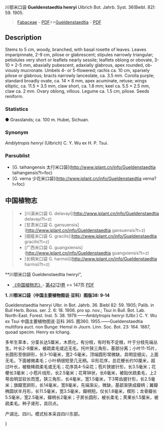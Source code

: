 川鄂米口袋 **Gueldenstaedtia henryi** Ulbrich Bot. Jahrb. Syst. 36(Beibl. 82): 59. 1905.

> [Fabaceae](http://www.iplant.cn/info/Fabaceae?t=foc) - [PDF](http://www.iplant.cn/foc/pdf/Fabaceae.pdf)>>[Gueldenstaedtia](http://www.iplant.cn/info/Gueldenstaedtia?t=foc) - [PDF](http://www.iplant.cn/foc/pdf/Gueldenstaedtia.pdf)

## Description

Stems to 5 cm, woody, branched, with basal rosette of leaves. Leaves imparipinnate, 2-9 cm, pilose or glabrescent; stipules narrowly triangular; petiolules very short or leaflets nearly sessile; leaflets oblong or obovate, 3-10 × 2-5 mm, abaxially pubescent, adaxially glabrous, apex rounded, ob-viously mucronate. Umbels 4- or 5-flowered; rachis ca. 10 cm, sparsely pilose or glabrous; bracts narrowly lanceolate, ca. 3.5 mm. Corolla purple; standard broadly ovate, ca. 14 × 8 mm, apex acuminate, retuse; wings elliptic, ca. 11.5 × 3.5 mm, claw short, ca. 1.8 mm; keel ca. 5.5 × 2.5 mm, claw ca. 2 mm. Ovary oblong, villous. Legume ca. 1.5 cm, pilose. Seeds reniform.

### Statistics
● Grasslands; ca. 100 m. Hubei, Sichuan.

### Synonym
*Amblytropis henryi* (Ulbrich) C. Y. Wu ex H. P. Tsui.

### Parsublist

* [G.  taihangensis  太行米口袋](http://www.iplant.cn/info/Gueldenstaedtia taihangensis?t=foc)
* [G.  verna  少花米口袋](http://www.iplant.cn/info/Gueldenstaedtia verna?t=foc)

## 中国植物志

> * [川滇米口袋  G.  delavayi](http://www.iplant.cn/info/Gueldenstaedtia delavayi?t=z)
> * [甘肃米口袋  G.  gansuensis](http://www.iplant.cn/info/Gueldenstaedtia gansuensis?t=z)
> * [细瘦米口袋  G.  gracilis](http://www.iplant.cn/info/Gueldenstaedtia gracilis?t=z)
> * [广西米口袋  G.  guangxiensis](http://www.iplant.cn/info/Gueldenstaedtia guangxiensis?t=z)
> * [长柄米口袋  G.  harmsii](http://www.iplant.cn/info/Gueldenstaedtia harmsii?t=z)

**川鄂米口袋 Gueldenstaedtia henryi",

* [《中国植物志》](http://www.iplant.cn/frps)- [第42(2)卷](http://www.iplant.cn/frps/vol/42(2)) >> 147页 [PDF](http://www.iplant.cn/frps/pdf/42(2)/147.PDF)

**1. 川鄂米口袋（中国主要植物图说·豆科）图版38: 9-14**

Gueldenstaedtia henryi Ulbr. in Bot. Jahrb. 36. Biebl 82: 59. 1905; Palib. in Bull Herb. Boiss. ser. 2. 6: 18. 1906. pro sp. nov.; Tsui in Bull. Bot. Lab. North-East. Forest. Inst. 5: 38. 1979.——Amblytropis henryi (Ulbr.) C. Y. Wu ex Tsui 中国主要植物图说·豆科 365. 图360. 1955.——Gueldenstaedtia multifora auct. non Bunge: Hemsl in Journ. Linn. Soc. Bot. 23: 164. 1887, quoad specim. Henry ex Ichang.

多年生草本，分茎长达5厘米，木质化，有分枝，有时有不定根，叶于分枝先端丛生。叶长2-9厘米，被疏柔毛或近无毛。托叶狭三角形，基部分离；小叶11-15片，长圆形至倒卵形，长3-10毫米，宽2-5毫米，顶端圆形常微缺，具明显细尖，上面无毛，下面被微柔毛；小叶柄很短至几无柄。伞形花序，总花梗长约10厘米，超过叶长，被极稀疏柔毛或无毛；花序具4-5朵花；苞片狭披针形，长3.5毫米；花梗长3毫米；小苞片线形，长2.5毫米；花萼钟状，长6毫米，被贴伏疏柔毛，上2萼齿明显较长而宽，狭三角形，长4毫米，宽1.5毫米，下3萼齿披针形，长2.5毫米；旗瓣宽卵形，长14毫米，宽8毫米，先端渐尖，微缺，基部渐狭成瓣柄；翼瓣椭圆状半月形，长11.5毫米，宽3.5毫米，瓣柄短。仅长1.8毫米，楔形；龙骨瓣长5.5毫米，宽2.5毫米，瓣柄长2毫米；子房长圆形，被长柔毛；荚果长1.5厘米，被疏柔毛。种子肾形，具凹点。

产湖北、四川。模式标本采自四川东部。

}